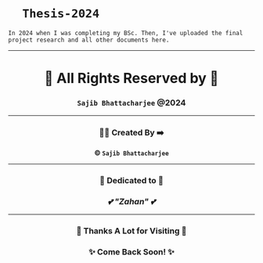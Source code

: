 
# `   Thesis-2024   `

```node
In 2024 when I was completing my BSc. Then, I've uploaded the final project research and all other documents here.
```



---

<div align="center">

# 🌟 **All Rights Reserved by** 🌟  
### `Sajib Bhattacharjee`  @2024  

---

### 👨‍💻 **Created By** ➡️  
**&copy; `Sajib Bhattacharjee`**  

---

### 💖 **Dedicated to** 💖  
### _💕 **"Zahan"** 💕_

---

### 🙏 **Thanks A Lot for Visiting** 🙏  
### ✨ **Come Back Soon!** ✨  

</div>
